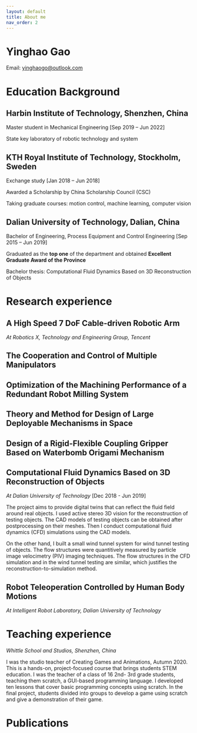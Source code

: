 ```yaml
---
layout: default
title: About me
nav_order: 2
---
```

# Yinghao Gao

Email: yinghaogo@outlook.com

# Education Background
## **Harbin Institute of Technology**, Shenzhen, China

Master student in Mechanical Engineering    [Sep 2019 – Jun 2022]

State key laboratory of robotic technology and system
## **KTH Royal Institute of Technology**, Stockholm, Sweden

Exchange study  [Jan 2018 – Jun 2018]

Awarded a Scholarship by China Scholarship Council (CSC)

Taking graduate courses: motion control, machine learning, computer
vision

## **Dalian University of Technology**, Dalian, China

Bachelor of Engineering, Process Equipment and Control Engineering  [Sep 2015 – Jun 2019]

Graduated as the **top one** of the department and obtained **Excellent Graduate Award of the Province**

Bachelor thesis: Computational Fluid Dynamics Based on 3D
Reconstruction of Objects

# Research experience
## A High Speed 7 DoF Cable-driven Robotic Arm
*At Robotics X, Technology and Engineering Group, Tencent*

## The Cooperation and Control of Multiple Manipulators

## Optimization of the Machining Performance of a Redundant Robot Milling System

## Theory and Method for Design of Large Deployable Mechanisms in Space

## Design of a Rigid-Flexible Coupling Gripper Based on Waterbomb Origami Mechanism

## Computational Fluid Dynamics Based on 3D Reconstruction of Objects
*At Dalian University of Technology*    [Dec 2018 - Jun 2019]

The project aims to provide digital twins that can reflect the fluid field around real objects. I used active stereo 3D vision for the reconstruction of testing objects. The CAD models of testing objects can be obtained after postprocessing on their meshes. Then I conduct computational fluid dynamics (CFD) simulations using the CAD models.

On the other hand, I built a small wind tunnel system for wind tunnel testing of objects. The flow structures were quantitively measured by particle image velocimetry (PIV) imaging techniques. The flow structures in the CFD simulation and in the wind tunnel testing are similar, which justifies
the reconstruction-to-simulation method.

## Robot Teleoperation Controlled by Human Body Motions
*At Intelligent Robot Laboratory, Dalian University of Technology*

# Teaching experience
*Whittle School and Studios, Shenzhen, China*

I was the studio teacher of Creating Games and Animations, Autumn 2020. This is a hands-on,
project-focused course that brings students STEM education. I was the teacher of a class of 16 2nd-
3rd grade students, teaching them scratch, a GUI-based programming language. I developed ten
lessons that cover basic programming concepts using scratch. In the final project, students divided
into groups to develop a game using scratch and give a demonstration of their game.

# Publications
